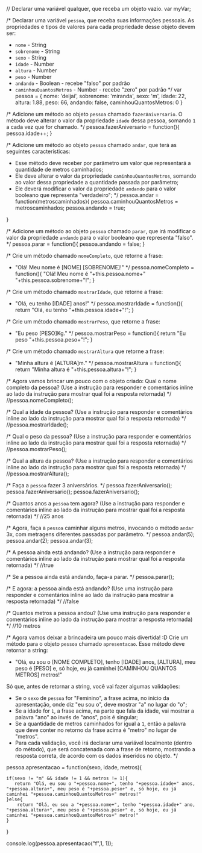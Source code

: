 // Declarar uma variável qualquer, que receba um objeto vazio.
var myVar;

/*
Declarar uma variável `pessoa`, que receba suas informações pessoais.
As propriedades e tipos de valores para cada propriedade desse objeto devem ser:
- `nome` - String
- `sobrenome` - String
- `sexo` - String
- `idade` - Number
- `altura` - Number
- `peso` - Number
- `andando` - Boolean - recebe "falso" por padrão
- `caminhouQuantosMetros` - Number - recebe "zero" por padrão
*/
var pessoa =  {
    nome: 'deijai',
    sobrenome: 'miranda',
    sexo: 'm',
    idade: 22,
    altura: 1.88,
    peso: 66,
    andando: false,
    caminhouQuantosMetros: 0
}


/*
Adicione um método ao objeto `pessoa` chamado `fazerAniversario`. O método deve
alterar o valor da propriedade `idade` dessa pessoa, somando `1` a cada vez que
for chamado.
*/
    pessoa.fazerAniversario = function(){
        pessoa.idade++;
    }

/*
Adicione um método ao objeto `pessoa` chamado `andar`, que terá as seguintes
características:
- Esse método deve receber por parâmetro um valor que representará a quantidade
de metros caminhados;
- Ele deve alterar o valor da propriedade `caminhouQuantosMetros`, somando ao
valor dessa propriedade a quantidade passada por parâmetro;
- Ele deverá modificar o valor da propriedade `andando` para o valor
booleano que representa "verdadeiro";
*/
pessoa.andar = function(metroscaminhados){
    pessoa.caminhouQuantosMetros = metroscaminhados;
    pessoa.andando = true;

}

/*
Adicione um método ao objeto `pessoa` chamado `parar`, que irá modificar o valor
da propriedade `andando` para o valor booleano que representa "falso".
*/
pessoa.parar = function(){
    pessoa.andando = false;
}

/*
Crie um método chamado `nomeCompleto`, que retorne a frase:
- "Olá! Meu nome é [NOME] [SOBRENOME]!"
*/
pessoa.nomeCompleto = function(){
    "Olá! Meu nome é "+this.pessoa.nome+" "+this.pessoa.sobrenome+"!";
}

/*
Crie um método chamado `mostrarIdade`, que retorne a frase:
- "Olá, eu tenho [IDADE] anos!"
*/
pessoa.mostrarIdade = function(){
    return "Olá, eu tenho "+this.pessoa.idade+"!";
}

/*
Crie um método chamado `mostrarPeso`, que retorne a frase:
- "Eu peso [PESO]Kg."
*/
pessoa.mostrarPeso = function(){
    return "Eu peso "+this.pessoa.peso+"!";
}

/*
Crie um método chamado `mostrarAltura` que retorne a frase:
- "Minha altura é [ALTURA]m."
*/
pessoa.mostrarAltura = function(){
   return "Minha altura é "+this.pessoa.altura+"!";
}

/*
Agora vamos brincar um pouco com o objeto criado:
Qual o nome completo da pessoa? (Use a instrução para responder e comentários
inline ao lado da instrução para mostrar qual foi a resposta retornada)
*/
//pessoa.nomeCompleto();

/*
Qual a idade da pessoa? (Use a instrução para responder e comentários
inline ao lado da instrução para mostrar qual foi a resposta retornada)
*/
//pessoa.mostrarIdade();

/*
Qual o peso da pessoa? (Use a instrução para responder e comentários
inline ao lado da instrução para mostrar qual foi a resposta retornada)
*/
//pessoa.mostrarPeso();

/*
Qual a altura da pessoa? (Use a instrução para responder e comentários
inline ao lado da instrução para mostrar qual foi a resposta retornada)
*/
//pessoa.mostrarAltura();

/*
Faça a `pessoa` fazer 3 aniversários.
*/
pessoa.fazerAniversario();
pessoa.fazerAniversario();
pessoa.fazerAniversario();

/*
Quantos anos a `pessoa` tem agora? (Use a instrução para responder e
comentários inline ao lado da instrução para mostrar qual foi a resposta
retornada)
*/
//25 anos

/*
Agora, faça a `pessoa` caminhar alguns metros, invocando o método `andar` 3x,
com metragens diferentes passadas por parâmetro.
*/
pessoa.andar(5);
pessoa.andar(2);
pessoa.andar(3);

/*
A pessoa ainda está andando? (Use a instrução para responder e comentários
inline ao lado da instrução para mostrar qual foi a resposta retornada)
*/
//true

/*
Se a pessoa ainda está andando, faça-a parar.
*/
pessoa.parar();

/*
E agora: a pessoa ainda está andando? (Use uma instrução para responder e
comentários inline ao lado da instrução para mostrar a resposta retornada)
*/
//false

/*
Quantos metros a pessoa andou? (Use uma instrução para responder e comentários
inline ao lado da instrução para mostrar a resposta retornada)
*/
//10 metros

/*
Agora vamos deixar a brincadeira um pouco mais divertida! :D
Crie um método para o objeto `pessoa` chamado `apresentacao`. Esse método deve
retornar a string:
- "Olá, eu sou o [NOME COMPLETO], tenho [IDADE] anos, [ALTURA], meu peso é [PESO] e, só hoje, eu já caminhei [CAMINHOU QUANTOS METROS] metros!"

Só que, antes de retornar a string, você vai fazer algumas validações:
- Se o `sexo` de `pessoa` for "Feminino", a frase acima, no início da
apresentação, onde diz "eu sou o", deve mostrar "a" no lugar do "o";
- Se a idade for `1`, a frase acima, na parte que fala da idade, vai mostrar a
palavra "ano" ao invés de "anos", pois é singular;
- Se a quantidade de metros caminhados for igual a `1`, então a palavra que
deve conter no retorno da frase acima é "metro" no lugar de "metros".
- Para cada validação, você irá declarar uma variável localmente (dentro do
método), que será concatenada com a frase de retorno, mostrando a resposta
correta, de acordo com os dados inseridos no objeto.
*/

pessoa.apresentacao = function(sexo, idade, metros){

    if(sexo != "m" && idade != 1 && metros != 1){
       return "Olá, eu sou o "+pessoa.nome+", tenho "+pessoa.idade+" anos, "+pessoa.altura+", meu peso é "+pessoa.peso+" e, só hoje, eu já caminhei "+pessoa.caminhouQuantosMetros+" metros!"
    }else{
        return "Olá, eu sou a "+pessoa.nome+", tenho "+pessoa.idade+" ano, "+pessoa.altura+", meu peso é "+pessoa.peso+" e, só hoje, eu já caminhei "+pessoa.caminhouQuantosMetros+" metro!"
    }
    
}

console.log(pessoa.apresentacao("f",1, 1));
